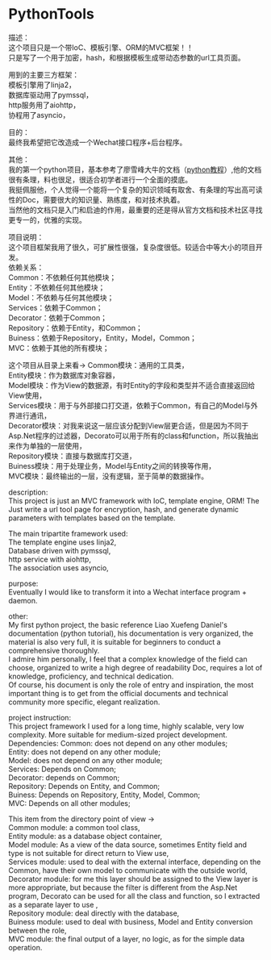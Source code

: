 # PythonTools
描述：<br/>
这个项目只是一个带IoC、模板引擎、ORM的MVC框架！！<br/>
只是写了一个用于加密，hash，和根据模板生成带动态参数的url工具页面。<br/>

用到的主要三方框架：<br/>
模板引擎用了Iinja2，<br/>
数据库驱动用了pymssql，<br/>
http服务用了aiohttp，<br/>
协程用了asyncio，<br/>

目的：<br/>
最终我希望把它改造成一个Wechat接口程序+后台程序。<br/>

其他：<br/>
我的第一个python项目，基本参考了廖雪峰大牛的文档（<a href="https://www.liaoxuefeng.com/wiki/0014316089557264a6b348958f449949df42a6d3a2e542c000">python教程</a>）,他的文档很有条理，料也很足，很适合初学者进行一个全面的摸底。<br/>
我挺佩服他，个人觉得一个能将一个复杂的知识领域有取舍、有条理的写出高可读性的Doc，需要很大的知识量、熟练度，和对技术执着。<br/>
当然他的文档只是入门和启迪的作用，最重要的还是得从官方文档和技术社区寻找更专一的，优雅的实现。<br/>

项目说明：<br/>
这个项目框架我用了很久，可扩展性很强，复杂度很低。较适合中等大小的项目开发。<br/>
依赖关系：<br/>
  Common：不依赖任何其他模块；<br/>
  Entity：不依赖任何其他模块；<br/>
  Model：不依赖与任何其他模块；<br/>
  Services：依赖于Common；<br/>
  Decorator：依赖于Common；<br/>
  Repository：依赖于Entity，和Common；<br/>
  Buiness：依赖于Repository，Entity，Model，Common；<br/>
  MVC：依赖于其他的所有模块；<br/>
  
这个项目从目录上来看->
  Common模块：通用的工具类，<br/>
  Entity模块：作为数据库对象容器，<br/>
  Model模块：作为View的数据源，有时Entity的字段和类型并不适合直接返回给View使用，<br/>
  Services模块：用于与外部接口打交道，依赖于Common，有自己的Model与外界进行通讯，<br/>
  Decorator模块：对我来说这一层应该分配到View层更合适，但是因为不同于Asp.Net程序的过滤器，Decorato可以用于所有的class和function，所以我抽出来作为单独的一层使用，<br/>
   Repository模块：直接与数据库打交道，<br/>
   Buiness模块：用于处理业务，Model与Entity之间的转换等作用，<br/>
   MVC模块：最终输出的一层，没有逻辑，至于简单的数据操作。<br/>
 
 
description:<br/>
This project is just an MVC framework with IoC, template engine, ORM! The
Just write a url tool page for encryption, hash, and generate dynamic parameters with templates based on the template.<br/>

The main tripartite framework used:<br/>
The template engine uses Iinja2,<br/>
Database driven with pymssql,<br/>
http service with aiohttp,<br/>
The association uses asyncio,<br/>

purpose:<br/>
Eventually I would like to transform it into a Wechat interface program + daemon.<br/>

other:<br/>
My first python project, the basic reference Liao Xuefeng Daniel's documentation (python tutorial), his documentation is very organized, the material is also very full, it is suitable for beginners to conduct a comprehensive thoroughly.<br/>
I admire him personally, I feel that a complex knowledge of the field can choose, organized to write a high degree of readability Doc, requires a lot of knowledge, proficiency, and technical dedication.<br/>
Of course, his document is only the role of entry and inspiration, the most important thing is to get from the official documents and technical community more specific, elegant realization.<br/>

project instruction:<br/>
This project framework I used for a long time, highly scalable, very low complexity. More suitable for medium-sized project development.<br/>
Dependencies:
Common: does not depend on any other modules;<br/>
Entity: does not depend on any other module;<br/>
Model: does not depend on any other module;<br/>
Services: Depends on Common;<br/>
Decorator: depends on Common;<br/>
Repository: Depends on Entity, and Common;<br/>
Buiness: Depends on Repository, Entity, Model, Common;<br/>
MVC: Depends on all other modules;<br/>

This item from the directory point of view -> <br/>
Common module: a common tool class,<br/>
Entity module: as a database object container,<br/>
Model module: As a view of the data source, sometimes Entity field and type is not suitable for direct return to View use,<br/>
Services module: used to deal with the external interface, depending on the Common, have their own model to communicate with the outside world,<br/>
Decorator module: for me this layer should be assigned to the View layer is more appropriate, but because the filter is different from the Asp.Net program, Decorato can be used for all the class and function, so I extracted as a separate layer to use ,<br/>
Repository module: deal directly with the database,<br/>
Buiness module: used to deal with business, Model and Entity conversion between the role,<br/>
MVC module: the final output of a layer, no logic, as for the simple data operation.<br/>
  

